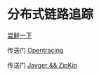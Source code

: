# 分布式链路追踪

[尝鲜一下](https://github.com/opentracing-contrib/java-opentracing-walkthrough)

传送门 [Opentracing](../../architecture/opentracing.md)

传送门 [Jayger && ZipKin](../../architecture/Jaeger-zipkin.md)
